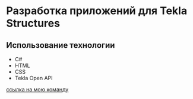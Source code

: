 # Разработка приложений для Tekla Structures

## Использование технологии

- C#
- HTML
- CSS
- Tekla Open API

[ссылка на мою команду](https://lenmontage.ru/directions/project-department)
